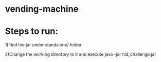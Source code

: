 # vending-machine

# **Steps to run:**

1)Find the jar under standalone/ folder

2)Change the working directory to it and execute java -jar hid_challenge.jar
